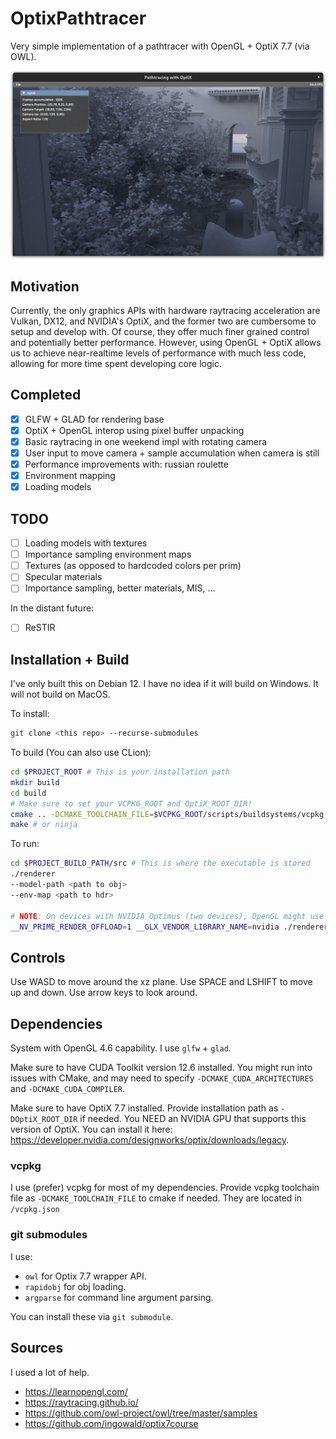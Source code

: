 # OptixPathtracer

Very simple implementation of a pathtracer with OpenGL + OptiX 7.7 (via OWL).

![OptixPathtracerImage](/OptixPathtracer.png)

## Motivation
Currently, the only graphics APIs with hardware raytracing acceleration are Vulkan, DX12, and NVIDIA's OptiX, and the former two are cumbersome to setup and develop with.
Of course, they offer much finer grained control and potentially better performance.
However, using OpenGL + OptiX allows us to achieve near-realtime levels of performance with much less code, allowing for more time spent developing core logic.

## Completed

- [x] GLFW + GLAD for rendering base
- [x] OptiX + OpenGL interop using pixel buffer unpacking
- [x] Basic raytracing in one weekend impl with rotating camera
- [x] User input to move camera + sample accumulation when camera is still
- [x] Performance improvements with: russian roulette
- [x] Environment mapping
- [x] Loading models

## TODO
- [ ] Loading models with textures
- [ ] Importance sampling environment maps
- [ ] Textures (as opposed to hardcoded colors per prim)
- [ ] Specular materials
- [ ] Importance sampling, better materials, MIS, ...

In the distant future:

- [ ] ReSTIR

## Installation + Build
I've only built this on Debian 12. I have no idea if it will build on Windows. It will not build on MacOS.

To install:

```bash
git clone <this repo> --recurse-submodules
```

To build (You can also use CLion):

```bash
cd $PROJECT_ROOT # This is your installation path
mkdir build
cd build
# Make sure to set your VCPKG_ROOT and OptiX_ROOT_DIR!
cmake .. -DCMAKE_TOOLCHAIN_FILE=$VCPKG_ROOT/scripts/buildsystems/vcpkg.cmake -DOptiX_ROOT_DIR=$OptiX_ROOT_DIR # -G Ninja if you want
make # or ninja
```

To run:
```bash
cd $PROJECT_BUILD_PATH/src # This is where the executable is stored
./renderer 
--model-path <path to obj>
--env-map <path to hdr>

# NOTE: On devices with NVIDIA Optimus (two devices), OpenGL might use the non-NVIDIA gpu. To fix (at least on Linux)
__NV_PRIME_RENDER_OFFLOAD=1 __GLX_VENDOR_LIBRARY_NAME=nvidia ./renderer ...
```
## Controls
Use WASD to move around the xz plane.
Use SPACE and LSHIFT to move up and down.
Use arrow keys to look around.

## Dependencies
System with OpenGL 4.6 capability. I use `glfw` + `glad`.

Make sure to have CUDA Toolkit version 12.6 installed.
You might run into issues with CMake, and may need to specify `-DCMAKE_CUDA_ARCHITECTURES` and `-DCMAKE_CUDA_COMPILER`.

Make sure to have OptiX 7.7 installed. Provide installation path as `-DOptiX_ROOT_DIR` if needed.
You NEED an NVIDIA GPU that supports this version of OptiX. You can install it here: https://developer.nvidia.com/designworks/optix/downloads/legacy.

### vcpkg
I use (prefer) vcpkg for most of my dependencies. Provide vcpkg toolchain file as `-DCMAKE_TOOLCHAIN_FILE` to cmake if needed. They are located in `/vcpkg.json`

### git submodules
I use:

- `owl` for Optix 7.7 wrapper API.
- `rapidobj` for obj loading.
- `argparse` for command line argument parsing.

You can install these via `git submodule`.

## Sources
I used a lot of help.
- https://learnopengl.com/
- https://raytracing.github.io/
- https://github.com/owl-project/owl/tree/master/samples
- https://github.com/ingowald/optix7course



